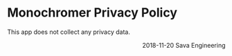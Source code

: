 # Monochromer Privacy Policy

This app does not collect any privacy data.

<div style="text-align: right;">
  2018-11-20 Sava Engineering
</div>

